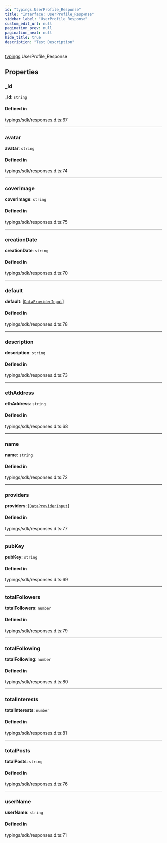 ```yaml
---
id: "typings.UserProfile_Response"
title: "Interface: UserProfile_Response"
sidebar_label: "UserProfile_Response"
custom_edit_url: null
pagination_prev: null
pagination_next: null
hide_title: true
description: "Test Description"
---
```


[typings](../namespaces/typings.md).UserProfile_Response

## Properties

### \_id

 **\_id**: `string`

#### Defined in

typings/sdk/responses.d.ts:67

___

### avatar

 **avatar**: `string`

#### Defined in

typings/sdk/responses.d.ts:74

___

### coverImage

 **coverImage**: `string`

#### Defined in

typings/sdk/responses.d.ts:75

___

### creationDate

 **creationDate**: `string`

#### Defined in

typings/sdk/responses.d.ts:70

___

### default

 **default**: [[`DataProviderInput`](../namespaces/sdk.md#dataproviderinput)]

#### Defined in

typings/sdk/responses.d.ts:78

___

### description

 **description**: `string`

#### Defined in

typings/sdk/responses.d.ts:73

___

### ethAddress

 **ethAddress**: `string`

#### Defined in

typings/sdk/responses.d.ts:68

___

### name

 **name**: `string`

#### Defined in

typings/sdk/responses.d.ts:72

___

### providers

 **providers**: [[`DataProviderInput`](../namespaces/sdk.md#dataproviderinput)]

#### Defined in

typings/sdk/responses.d.ts:77

___

### pubKey

 **pubKey**: `string`

#### Defined in

typings/sdk/responses.d.ts:69

___

### totalFollowers

 **totalFollowers**: `number`

#### Defined in

typings/sdk/responses.d.ts:79

___

### totalFollowing

 **totalFollowing**: `number`

#### Defined in

typings/sdk/responses.d.ts:80

___

### totalInterests

 **totalInterests**: `number`

#### Defined in

typings/sdk/responses.d.ts:81

___

### totalPosts

 **totalPosts**: `string`

#### Defined in

typings/sdk/responses.d.ts:76

___

### userName

 **userName**: `string`

#### Defined in

typings/sdk/responses.d.ts:71

